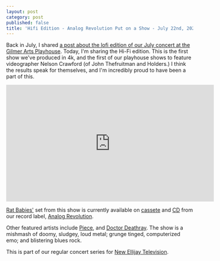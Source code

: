 ```yaml
---
layout: post
category: post
published: false
title: 'Hifi Edition - Analog Revolution Put on a Show - July 22nd, 2023 '
---
```

Back in July, I shared [a post about the lofi edition of our July concert at the Gilmer Arts Playhouse](https://ajroach42.com/your-filename/). Today, I'm sharing the Hi-Fi edition. This is the first show we've produced in 4k, and the first of our playhouse shows to feature videographer Nelson Crawford (of John Thefruitman and Holders.) I think the results speak for themselves, and I'm incredibly proud to have been a part of this. 

<iframe title="2023-07-22 Analog Revolution Put on a Show (or else) - Hifi Edition - Rat Babies, Piece, Doctor Deathray" width="560" height="315" src="https://vod.newellijay.tv/videos/embed/08d32e0c-d6db-4e7c-a4c9-cd232c3dcd37" frameborder="0" allowfullscreen="" sandbox="allow-same-origin allow-scripts allow-popups"></iframe>

[Rat Babies'](https://ratbabies.bandcamp.com/album/live-from-ellijay) set from this show is currently available on [cassete](https://analogrevolution.com/product/rat-babies-live-from-ellijay-cassette/) and [CD](https://analogrevolution.com/product/rat-babies-live-from-ellijay-cd/) from our record label, [Analog Revolution](https://analogrevolution.com/rat-babies-live-from-ellijay/). 

Other featured artists include [Piece](https://piecebewithyou.bandcamp.com/album/piece-be-with-you), and [Doctor Deathray](https://doctordeathray.bandcamp.com/album/51-miles-from-nowhere). The show is a mishmash of doomy, sludgey, loud metal; grunge tinged, computerized emo; and blistering blues rock.

This is part of our regular concert series for [New Ellijay Television](https://newellijay.tv). 